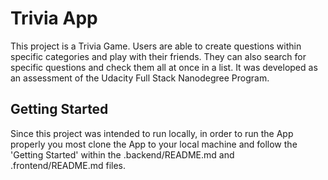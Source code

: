 # Trivia App

This project is a Trivia Game. Users are able to create questions within specific categories and play with their friends. They can also search for specific questions and check them all at once in a list. It was developed as an assessment of the Udacity Full Stack Nanodegree Program.

## Getting Started

Since this project was intended to run locally, in order to run the App properly you most clone the App to your local machine and follow the 'Getting Started' within the .backend/README.md and .frontend/README.md files.


